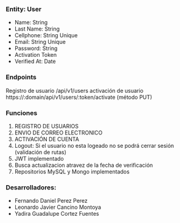 ### Entity: User
+ Name: String
+ Last Name: String
+ Cellphone: String Unique
+ Email: String Unique
+ Password: String
+ Activation Token
+ Verified At: Date

### Endpoints
Registro de usuario  /api/v1/users
activación de usuario https://:domain/api/v1/users/:token/activate (método PUT)

### Funciones
1. REGISTRO DE USUARIOS
2. ENVIO DE CORREO ELECTRONICO
3. ACTIVACIÓN DE CUENTA
4. Logout:  Si el usuario no esta logeado no se podrá cerrar sesión (validación de rutas)
5. JWT implementado 
6. Busca actualizacion atravez de la fecha de verificación
7. Repositorios MySQL y Mongo implementados

### Desarrolladores:
+ Fernando Daniel Perez Perez
+ Leonardo Javier Cancino Montoya
+ Yadira Guadalupe Cortez Fuentes
